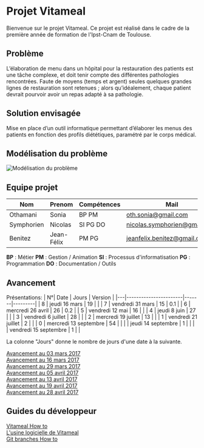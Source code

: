 # Projet Vitameal

Bienvenue sur le projet Vitameal. Ce projet est réalisé dans le cadre de la première année de formation de l'Ipst-Cnam de Toulouse.

## Problème

L’élaboration de menu dans un hôpital pour la restauration des patients est une tâche complexe, et doit tenir compte des différentes pathologies rencontrées. Faute de moyens (temps et argent) seules quelques grandes lignes de restauration sont retenues ; alors qu’idéalement, chaque patient devrait pourvoir avoir un repas adapté à sa pathologie.

## Solution envisagée 

Mise en place d’un outil informatique permettant d’élaborer les menus des patients en fonction des profils diététiques, paramétré par le corps médical.

## Modélisation du problème

![Modélisation du problème](https://seikomi.github.io/Vitameal/probleme_model.svg)


## Equipe projet

|Nom       |Prenom    |Compétences|Mail                                                               |
|----------|----------|-----------|-------------------------------------------------------------------|
|Othamani  |Sonia     |BP PM      |[oth.sonia@gmail.com](mailto:oth.sonia@gmail.com)                  |
|Symphorien|Nicolas   |SI PG DO   |[nicolas.symphorien@gmail.com](mailto:nicolas.symphorien@gmail.com)|
|Benitez   |Jean-Félix|PM PG      |[jeanfelix.benitez@gmail.com](mailto:jeanfelix.benitez@gmail.com)  |


**BP** : Métier **PM** : Gestion / Animation **SI** : Processus d'informatisation **PG** : Programmation **DO** : Documentation / Outils  

## Avancement
Présentations:
| N°| Date                  | Jours | Version |
|---|-----------------------|-------|---------|
| 8 | jeudi    16 mars      |    19 |         |
| 7 | vendredi 31 mars      |    15 |     0.1 |
| 6 | mercredi 26 avril     |    26 |     0.2 |
| 5 | vendredi 12 mai       |    16 |         |
| 4 | jeudi     8 juin      |    27 |         |
| 3 | vendredi  6 juillet   |    28 |         |
| 2 | mercredi 19 juillet   |    13 |         |
| 1 | vendredi 21 juillet   |     2 |         |
| 0 | mercredi 13 septembre |    54 |         |
|   | jeudi    14 septembre |     1 |         |
|   | vendredi 15 septembre |     1 |         |

La colonne "Jours" donne le nombre de jours d'une date à la suivante.

[Avancement au 03 mars 2017](Documentation/Avancement/20170303/CompteRendu.md)  
[Avancement au 16 mars 2017](Documentation/Avancement/20170316/CompteRendu.md)  
[Avancement au 29 mars 2017](Documentation/Avancement/20170329/CompteRendu.md)  
[Avancement au 05 avril 2017](Documentation/Avancement/20170405/CompteRendu.md)  
[Avancement au 13 avril 2017](Documentation/Avancement/20170413/CompteRendu.md)  
[Avancement au 19 avril 2017](Documentation/Avancement/20170419/CompteRendu.md)  
[Avancement au 28 avril 2017](Documentation/Avancement/20170428/CompteRendu.md)  

## Guides du développeur

[Vitameal How to](Documentation/Guide/how_to.md)  
[L'usine logicielle de Vitameal](Documentation/Guide/software_factory.md)  
[Git branches How to](Documentation/Guide/git_branch.md)
